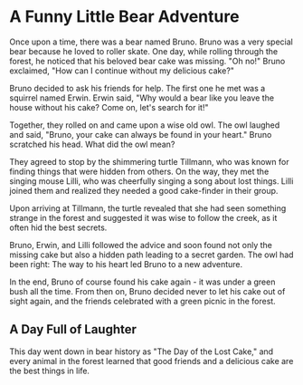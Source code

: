 # A Funny Little Bear Adventure

Once upon a time, there was a bear named Bruno. Bruno was a very special bear because he loved to roller skate. One day, while rolling through the forest, he noticed that his beloved bear cake was missing. "Oh no!" Bruno exclaimed, "How can I continue without my delicious cake?"

Bruno decided to ask his friends for help. The first one he met was a squirrel named Erwin. Erwin said, "Why would a bear like you leave the house without his cake? Come on, let's search for it!"

Together, they rolled on and came upon a wise old owl. The owl laughed and said, "Bruno, your cake can always be found in your heart." Bruno scratched his head. What did the owl mean?

They agreed to stop by the shimmering turtle Tillmann, who was known for finding things that were hidden from others. On the way, they met the singing mouse Lilli, who was cheerfully singing a song about lost things. Lilli joined them and realized they needed a good cake-finder in their group.

Upon arriving at Tillmann, the turtle revealed that she had seen something strange in the forest and suggested it was wise to follow the creek, as it often hid the best secrets.

Bruno, Erwin, and Lilli followed the advice and soon found not only the missing cake but also a hidden path leading to a secret garden. The owl had been right: The way to his heart led Bruno to a new adventure.

In the end, Bruno of course found his cake again - it was under a green bush all the time. From then on, Bruno decided never to let his cake out of sight again, and the friends celebrated with a green picnic in the forest.

## A Day Full of Laughter

This day went down in bear history as "The Day of the Lost Cake," and every animal in the forest learned that good friends and a delicious cake are the best things in life.
